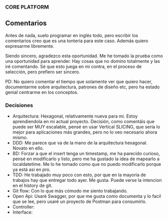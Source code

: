 ### CORE PLATFORM


## Comentarios
Antes de nada, suelo programar en inglés todo, pero escribir los comentarios creo que es una tonteria para este caso. Además quiero expresarme libremente.

Siendo sincero, agradezco esta oportunidad. Me he tomado la prueba como una oportunidad para aprender. Hay cosas que no domino totalmente y las iré comentando. Sé que esto juega en mi contra, en el proceso de selección, pero prefiero ser sincero.

PD: No quiero comentar el tiempo que solamente ver que quiero hacer, documentarme sobre arquitectura, patrones de diseño etc, pero ha estado genial centrarme en los conceptos.

### Decisiones
* Arquitectura: Hexagonal, relativamente nueva para mi. Estoy aprendiendola en mi actual proyecto. Decisión, como comentáis que puede ser MUY escalable, pensé en usar Vertical SLICING, que sería lo mejor para aplicaciones más grandes, pero no lo veo necesario ahora mismo.
* DDD: Me parece que va de la mano de la arquitectura hexagonal. Novato en ello.
* BD: Forzar a que el insert tenga un timestamp, me ha parecido curioso, pensé en modificarlo y listo, pero me ha gustado la idea de mapearlo a localdatetime. Me lo he tomado como que no puedo modificarlo porque ya está así en pro.
* TDD: He trabajado muy poco con esto, por que en la mayoria de trabajos hay que entregar todo ayer. Me gusta. Puede verse la intencion en el history de git.
* Git flow: Con lo que más cómodo me siento trabajando.
* Open Api: Usaré Swagger, por que me gusta como documenta y lo facil que se lee, pero usaré un proyecto de Postman para consumirlo.
* Controller: 
* Interface: 
